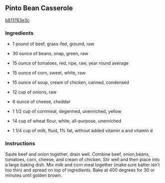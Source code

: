 ## Pinto Bean Casserole

[b811763e3c](http://www.food.com/recipe/pinto-bean-casserole-409366)

### Ingredients

 - 1 pound of beef, grass-fed, ground, raw

 - 30 ounce of beans, snap, green, raw

 - 15 ounce of tomatoes, red, ripe, raw, year round average

 - 15 ounce of corn, sweet, white, raw

 - 15 ounce of soup, cream of chicken, canned, condensed

 - 12 cup of onions, raw

 - 6 ounce of cheese, cheddar

 - 1 1/2 cup of cornmeal, degermed, unenriched, yellow

 - 14 cup of wheat flour, white, all-purpose, unenriched

 - 1 1/4 cup of milk, fluid, 1% fat, without added vitamin a and vitamin d

### Instructions

Saute beef and onion together, drain well. Combine beef, onion,beans, tomatoes, corn, cheese, and cream of chicken. Stir well and then place into a large baking dish. Mix milk and corn meal together (make sure batter isn't too thin) and spread on top of ingredients. Bake at 400 degrees for 30 or minutes until golden brown.